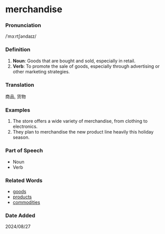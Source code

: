 # merchandise
### Pronunciation
/ˈmɜːrtʃəndaɪz/
### Definition
1. **Noun**: Goods that are bought and sold, especially in retail.
2. **Verb**: To promote the sale of goods, especially through advertising or other marketing strategies.
### Translation
商品, 货物
### Examples
1. The store offers a wide variety of merchandise, from clothing to electronics.
2. They plan to merchandise the new product line heavily this holiday season.
### Part of Speech
- Noun
- Verb
### Related Words
- [goods](goods.md)
- [products](products.md)
- [commodities](commodities.md)
### Date Added
2024/08/27